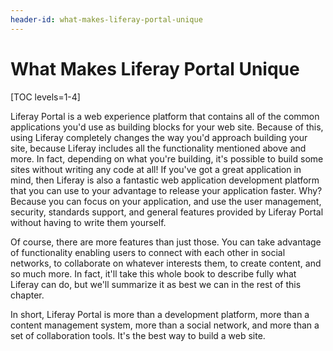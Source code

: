 ```yaml
---
header-id: what-makes-liferay-portal-unique
---
```


# What Makes Liferay Portal Unique

[TOC levels=1-4]

Liferay Portal is a web experience platform that contains all of the common
applications you'd use as building blocks for your web site. Because of this,
using Liferay completely changes the way you'd approach building your site,
because Liferay includes all the functionality mentioned above and more. In
fact, depending on what you're building, it's possible to build some sites
without writing any code at all! If you've got a great application in mind, then
Liferay is also a fantastic web application development platform that you can
use to your advantage to release your application faster. Why? Because you can
focus on your application, and use the user management, security, standards
support, and general features provided by Liferay Portal without having to write
them yourself. 

Of course, there are more features than just those. You can take advantage of
functionality enabling users to connect with each other in social networks, to
collaborate on whatever interests them, to create content, and so much more. In
fact, it'll take this whole book to describe fully what Liferay can do, but
we'll summarize it as best we can in the rest of this chapter. 

In short, Liferay Portal is more than a development platform, more than a
content management system, more than a social network, and more than a set of
collaboration tools. It's the best way to build a web site. 
